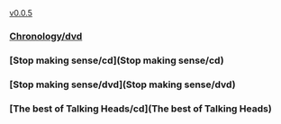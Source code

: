 [v0.0.5](https://github.com/littleflute/Talking-Heads/edit/master/README.md)

### [Chronology/dvd](Chronology/dvd)
### [Stop making sense/cd](Stop making sense/cd)
### [Stop making sense/dvd](Stop making sense/dvd)
### [The best of Talking Heads/cd](The best of Talking Heads)
